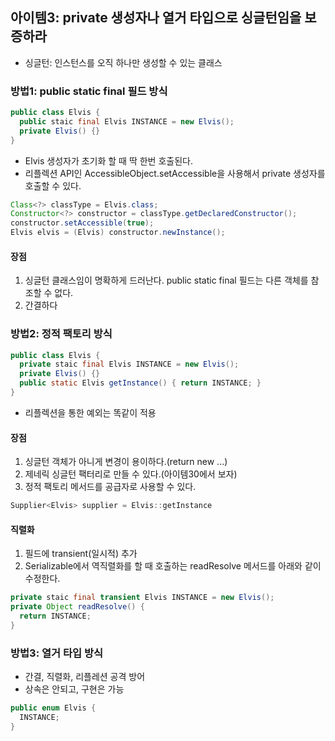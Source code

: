 ## 아이템3: private 생성자나 열거 타입으로 싱글턴임을 보증하라
- 싱글턴: 인스턴스를 오직 하나만 생성할 수 있는 클래스
### 방법1: public static final 필드 방식
```java
public class Elvis {
  public staic final Elvis INSTANCE = new Elvis();
  private Elvis() {}
}
```
- Elvis 생성자가 초기화 할 때 딱 한번 호출된다.
- 리플렉션 API인 AccessibleObject.setAccessible을 사용해서 private 생성자를 호출할 수 있다.
``` java
Class<?> classType = Elvis.class;
Constructor<?> constructor = classType.getDeclaredConstructor();
constructor.setAccessible(true);
Elvis elvis = (Elvis) constructor.newInstance();
```
#### 장점
1. 싱글턴 클래스임이 명확하게 드러난다. public static final 필드는 다른 객체를 참조할 수 없다.
2. 간결하다

### 방법2: 정적 팩토리 방식
``` java
public class Elvis {
  private staic final Elvis INSTANCE = new Elvis();
  private Elvis() {}
  public static Elvis getInstance() { return INSTANCE; }
}
```
- 리플렉션을 통한 예외는 똑같이 적용
#### 장점
1. 싱글턴 객체가 아니게 변경이 용이하다.(return new ...)
2. 제네릭 싱글턴 팩터리로 만들 수 있다.(아이템30에서 보자)
3. 정적 팩토리 메서드를 공급자로 사용할 수 있다.
``` java
Supplier<Elvis> supplier = Elvis::getInstance
```
#### 직렬화
1. 필드에 transient(일시적) 추가
2. Serializable에서 역직렬화를 할 때 호출하는 readResolve 메서드를 아래와 같이 수정한다.
``` java
private staic final transient Elvis INSTANCE = new Elvis();
private Object readResolve() {
  return INSTANCE;
}
```

### 방법3: 열거 타입 방식
- 간결, 직렬화, 리플레션 공격 방어
- 상속은 안되고, 구현은 가능
``` java
public enum Elvis {
  INSTANCE;
}
```
